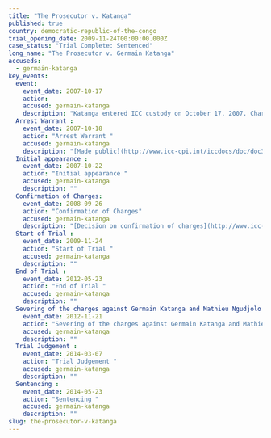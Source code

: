 ```yaml
---
title: "The Prosecutor v. Katanga"
published: true
country: democratic-republic-of-the-congo
trial_opening_date: 2009-11-24T00:00:00.000Z
case_status: "Trial Complete: Sentenced"
long_name: "The Prosecutor v. Germain Katanga"
accuseds:
  - germain-katanga
key_events:
  event:
    event_date: 2007-10-17
    action:
    accused: germain-katanga
    description: "Katanga entered ICC custody on October 17, 2007. Charges were confirmed against him on September 26, 2008. He was sentenced, on May 23, 2014, to 12 years in prison from which his time in custody was deducted."
  Arrest Warrant :
    event_date: 2007-10-18
    action: "Arrest Warrant "
    accused: germain-katanga
    description: "[Made public](http://www.icc-cpi.int/iccdocs/doc/doc349648.PDF)"
  Initial appearance :
    event_date: 2007-10-22
    action: "Initial appearance "
    accused: germain-katanga
    description: ""
  Confirmation of Charges:
    event_date: 2008-09-26
    action: "Confirmation of Charges"
    accused: germain-katanga
    description: "[Decision on confirmation of charges](http://www.icc-cpi.int/iccdocs/doc/doc571253.pdf)"
  Start of Trial :
    event_date: 2009-11-24
    action: "Start of Trial "
    accused: germain-katanga
    description: ""
  End of Trial :
    event_date: 2012-05-23
    action: "End of Trial "
    accused: germain-katanga
    description: ""
  Severing of the charges against Germain Katanga and Mathieu Ngudjolo Chui:
    event_date: 2012-11-21
    action: "Severing of the charges against Germain Katanga and Mathieu Ngudjolo Chui"
    accused: germain-katanga
    description: ""
  Trial Judgement :
    event_date: 2014-03-07
    action: "Trial Judgement "
    accused: germain-katanga
    description: ""
  Sentencing :
    event_date: 2014-05-23
    action: "Sentencing "
    accused: germain-katanga
    description: ""
slug: the-prosecutor-v-katanga
---
```

